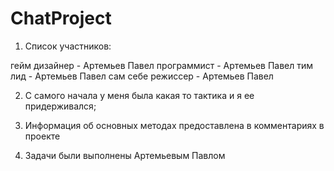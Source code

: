 # ChatProject
1) Список участников:

гейм дизайнер - Артемьев Павел
программист - Артемьев Павел
тим лид - Артемьев Павел
сам себе режиссер - Артемьев Павел

2) С самого начала у меня была какая то тактика и я ее придерживался;

3) Информация об основных методах предоставлена в комментариях в проекте

4) Задачи были выполнены Артемьевым Павлом
